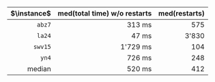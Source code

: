 |$\instance$|med(total time) w/o restarts|med(restarts)|
|--:|--:|--:|
|`abz7`|313&nbsp;ms|575|
|`la24`|47&nbsp;ms|3'830|
|`swv15`|1'729&nbsp;ms|104|
|`yn4`|726&nbsp;ms|248|
|median|520&nbsp;ms|412|
